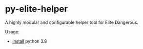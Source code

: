 # py-elite-helper
A highly modular and configurable helper tool for Elite Dangerous.



Usage:

 - [Install](https://www.python.org/ftp/python/3.8.6/python-3.8.6-amd64.exe) python 3.8
